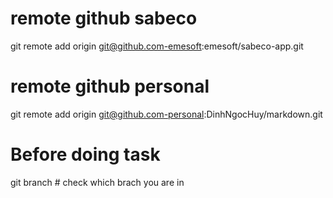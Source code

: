 # remote github sabeco
git remote add origin git@github.com-emesoft:emesoft/sabeco-app.git

# remote github personal
git remote add origin git@github.com-personal:DinhNgocHuy/markdown.git

# Before doing task
git branch # check which brach you are in
